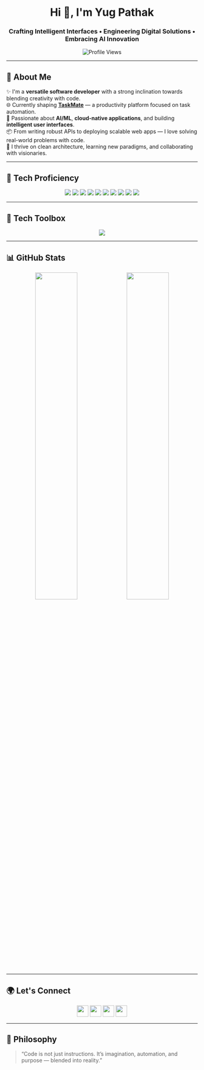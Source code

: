 <h1 align="center">Hi 👋, I'm Yug Pathak</h1>
<h3 align="center">
Crafting Intelligent Interfaces • Engineering Digital Solutions • Embracing AI Innovation
</h3>

<p align="center">
  <img src="https://komarev.com/ghpvc/?username=yug210705&label=Profile%20Views&color=6e40c9&style=flat-square" alt="Profile Views" />
</p>

---

## 🚀 About Me

✨ I'm a **versatile software developer** with a strong inclination towards blending creativity with code.  
🌐 Currently shaping [**TaskMate**](https://task-mate-beta.vercel.app) — a productivity platform focused on task automation.  
🔬 Passionate about **AI/ML**, **cloud-native applications**, and building **intelligent user interfaces**.  
📦 From writing robust APIs to deploying scalable web apps — I love solving real-world problems with code.  
🧠 I thrive on clean architecture, learning new paradigms, and collaborating with visionaries.

---

## 🧠 Tech Proficiency

<p align="center">
  <img src="https://img.shields.io/badge/Python-98%25-blueviolet?style=for-the-badge&logo=python&logoColor=white" />
  <img src="https://img.shields.io/badge/C-95%25-00599C?style=for-the-badge&logo=c&logoColor=white" />
  <img src="https://img.shields.io/badge/C++-93%25-00599C?style=for-the-badge&logo=cplusplus&logoColor=white" />
  <img src="https://img.shields.io/badge/HTML-92%25-E34F26?style=for-the-badge&logo=html5&logoColor=white" />
  <img src="https://img.shields.io/badge/CSS-91%25-1572B6?style=for-the-badge&logo=css3&logoColor=white" />
  <img src="https://img.shields.io/badge/JavaScript-85%25-F7DF1E?style=for-the-badge&logo=javascript&logoColor=black" />
  <img src="https://img.shields.io/badge/React-83%25-61DAFB?style=for-the-badge&logo=react&logoColor=black" />
  <img src="https://img.shields.io/badge/TailwindCSS-82%25-38B2AC?style=for-the-badge&logo=tailwindcss&logoColor=white" />
  <img src="https://img.shields.io/badge/TypeScript-80%25-3178C6?style=for-the-badge&logo=typescript&logoColor=white" />
  <img src="https://img.shields.io/badge/DSA-78%25-gray?style=for-the-badge&logo=code&logoColor=white" />
</p>


---

## 🔨 Tech Toolbox

<p align="center">
  <img src="https://skillicons.dev/icons?i=html,css,js,ts,react,nextjs,tailwind,python,c,cpp,mysql,firebase,aws,gcp,vscode,figma" />
</p>

---

## 📊 GitHub Stats

<p align="center">
  <img src="https://github-readme-stats.vercel.app/api?username=yug210705&show_icons=true&theme=radical&hide_border=true" width="47%" />
  <img src="https://github-readme-stats.vercel.app/api/top-langs/?username=yug210705&layout=compact&theme=radical&hide_border=true" width="47%" />
</p>

---

## 🌍 Let's Connect

<p align="center">
  <a href="https://linkedin.com/in/yug-pathak-94b7b225b" target="_blank"><img src="https://skillicons.dev/icons?i=linkedin" height="30"/></a>
  <a href="https://instagram.com/yug._.pathak" target="_blank"><img src="https://skillicons.dev/icons?i=instagram" height="30"/></a>
  <a href="https://hackerrank.com/yugpathak2005" target="_blank"><img src="https://skillicons.dev/icons?i=hackerrank" height="30"/></a>
  <a href="https://leetcode.com/yug_pathak" target="_blank"><img src="https://skillicons.dev/icons?i=leetcode" height="30"/></a>
</p>

---

## 🔮 Philosophy

> “Code is not just instructions. It’s imagination, automation, and purpose — blended into reality.”
